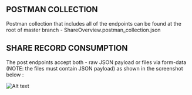 
## POSTMAN COLLECTION
Postman collection that includes all of the endpoints can be found at the root of master branch - ShareOverview.postman_collection.json


## SHARE RECORD CONSUMPTION
The post endpoints accept both - raw JSON payload or files via form-data (NOTE: the files must contain JSON payload) as shown in the screenshot below :

![Alt text](https://user-images.githubusercontent.com/21066026/145683546-3298fec2-5b24-48fa-a7ab-a36c20329721.PNG)

